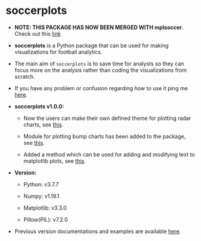 # soccerplots

* **NOTE: THIS PACKAGE HAS NOW BEEN MERGED WITH mplsoccer**. Check out this [link](https://github.com/andrewRowlinson/mplsoccer)

* **soccerplots** is a Python package that can be used for making visualizations for football analytics.

* The main aim of `soccerplots` is to save time for analysts so they can focus more on the analysis rather than coding the visualizations from scratch.

* If you have any problem or confusion regarding how to use it ping me [here](https://twitter.com/slothfulwave612).    

* **soccerplots v1.0.0:**
  
  * Now the users can make their own defined theme for plotting radar charts, see [this](https://github.com/Slothfulwave612/soccerplots/blob/master/docs/radar_chart.md).
  
  * Module for plotting bump charts has been added to the package, see [this](https://github.com/Slothfulwave612/soccerplots/blob/master/docs/bumpy_chart.md).
  
  * Added a method which can be used for adding and modifying text to matplotlib plots, see [this](https://github.com/Slothfulwave612/soccerplots/blob/master/docs/plot_text.md).

* **Version:**

  * Python: v3.7.7

  * Numpy: v1.19.1

  * Matplotlib: v3.3.0

  * Pillow(PIL): v7.2.0

* Previous version documentations and examples are available [here](https://github.com/Slothfulwave612/data/tree/master/soccerplots).
